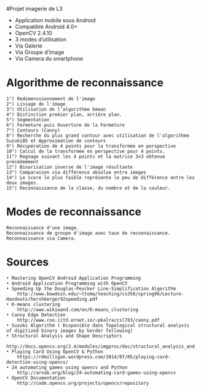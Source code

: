 #Projet imagerie de L3

* Application mobile sous Android
 * Compatible Android 4.0+
 * OpenCV 2.4.10
* 3 modes d’utilisation
 *  Via Galerie
 *  Via Groupe d’image
 *  Via Camera du smartphone

# Algorithme de reconnaissance

	1°) Redimenssionnement de l'image
	2°) Lissage de l'image
	3°) Utilisation de l'algorithme kmean
	4°) Distinction premier plan, arrière plan.
	5°) Segmentation
	6°) Fermeture puis Ouverture de la Fermeture
	7°) Contours (Canny)
	8°) Recherche du plus grand contour avec utilisation de l'algorithme Suzuki85 et Approximation de contours
	9°) Récupération de 4 points pour la transformée en perspective
	10°) Calcul de la transformée en perspective pour 4 points.
	11°) Rognage suivant les 4 points et la matrice 3x3 obtenue précédemment
	12°) Binarisation inverse de l'image résultante 
	13°) Comparaison via différence absolue entre images
	14°) Le score le plus faible représente le peu de différence entre les deux images.
	15°) Reconnaissance de la classe, du nombre et de la couleur.

# Modes de reconnaissance

	Reconnaissance d'une image.
	Reconnaissance de groupe d'image avec taux de reconnaissance.
	Reconnaissance via Camera.

# Sources

	• Mastering OpenCV Android Application Programming
	• Android Application Programming with OpenCV
	• Speeding Up the Douglas-Peucker Line-Simplification Algorithm
		http://www.bowdoin.edu/~ltoma/teaching/cs350/spring06/Lecture-Handouts/hershberger92speeding.pdf
	• K-means clustering
		http://www.wikiwand.com/en/K-means_clustering
	• Canny Edge Detection
		http://www.cse.iitd.ernet.in/~pkalra/csl783/canny.pdf
	• Suzuki Algorithm ( Disponible dans Topological structural analysis of digitized binary images by border following)
	• Structural Analysis and Shape Descriptors
		http://docs.opencv.org/2.4/modules/imgproc/doc/structural_analysis_and_shape_descriptors.html
	• Playing Card Using OpenCV & Python
		https://rdmilligan.wordpress.com/2014/07/05/playing-card-detection-using-opencv/
	• 24 automating games using opencv and Python
		http://arnab.org/blog/24-automating-card-games-using-opencv
	• OpenCV Documentation
		http://code.opencv.org/projects/opencv/repository

